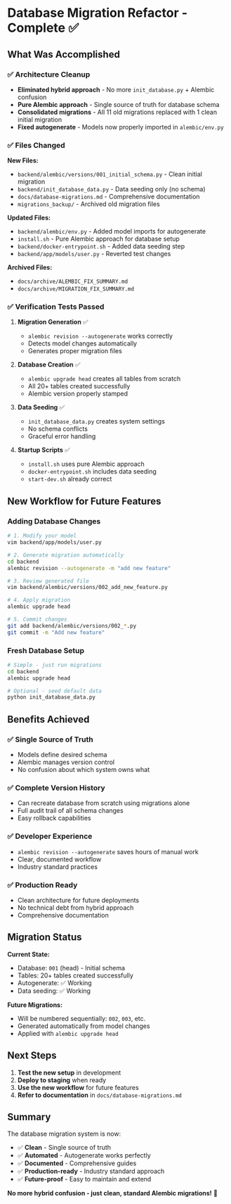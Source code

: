 # Database Migration Refactor - Complete ✅

## What Was Accomplished

### ✅ Architecture Cleanup
- **Eliminated hybrid approach** - No more `init_database.py` + Alembic confusion
- **Pure Alembic approach** - Single source of truth for database schema
- **Consolidated migrations** - All 11 old migrations replaced with 1 clean initial migration
- **Fixed autogenerate** - Models now properly imported in `alembic/env.py`

### ✅ Files Changed

**New Files:**
- `backend/alembic/versions/001_initial_schema.py` - Clean initial migration
- `backend/init_database_data.py` - Data seeding only (no schema)
- `docs/database-migrations.md` - Comprehensive documentation
- `migrations_backup/` - Archived old migration files

**Updated Files:**
- `backend/alembic/env.py` - Added model imports for autogenerate
- `install.sh` - Pure Alembic approach for database setup
- `backend/docker-entrypoint.sh` - Added data seeding step
- `backend/app/models/user.py` - Reverted test changes

**Archived Files:**
- `docs/archive/ALEMBIC_FIX_SUMMARY.md`
- `docs/archive/MIGRATION_FIX_SUMMARY.md`

### ✅ Verification Tests Passed

1. **Migration Generation** ✅
   - `alembic revision --autogenerate` works correctly
   - Detects model changes automatically
   - Generates proper migration files

2. **Database Creation** ✅
   - `alembic upgrade head` creates all tables from scratch
   - All 20+ tables created successfully
   - Alembic version properly stamped

3. **Data Seeding** ✅
   - `init_database_data.py` creates system settings
   - No schema conflicts
   - Graceful error handling

4. **Startup Scripts** ✅
   - `install.sh` uses pure Alembic approach
   - `docker-entrypoint.sh` includes data seeding
   - `start-dev.sh` already correct

## New Workflow for Future Features

### Adding Database Changes

```bash
# 1. Modify your model
vim backend/app/models/user.py

# 2. Generate migration automatically
cd backend
alembic revision --autogenerate -m "add new feature"

# 3. Review generated file
vim backend/alembic/versions/002_add_new_feature.py

# 4. Apply migration
alembic upgrade head

# 5. Commit changes
git add backend/alembic/versions/002_*.py
git commit -m "Add new feature"
```

### Fresh Database Setup

```bash
# Simple - just run migrations
cd backend
alembic upgrade head

# Optional - seed default data
python init_database_data.py
```

## Benefits Achieved

### ✅ Single Source of Truth
- Models define desired schema
- Alembic manages version control
- No confusion about which system owns what

### ✅ Complete Version History
- Can recreate database from scratch using migrations alone
- Full audit trail of all schema changes
- Easy rollback capabilities

### ✅ Developer Experience
- `alembic revision --autogenerate` saves hours of manual work
- Clear, documented workflow
- Industry standard practices

### ✅ Production Ready
- Clean architecture for future deployments
- No technical debt from hybrid approach
- Comprehensive documentation

## Migration Status

**Current State:**
- Database: `001` (head) - Initial schema
- Tables: 20+ tables created successfully
- Autogenerate: ✅ Working
- Data seeding: ✅ Working

**Future Migrations:**
- Will be numbered sequentially: `002`, `003`, etc.
- Generated automatically from model changes
- Applied with `alembic upgrade head`

## Next Steps

1. **Test the new setup** in development
2. **Deploy to staging** when ready
3. **Use the new workflow** for future features
4. **Refer to documentation** in `docs/database-migrations.md`

## Summary

The database migration system is now:
- ✅ **Clean** - Single source of truth
- ✅ **Automated** - Autogenerate works perfectly  
- ✅ **Documented** - Comprehensive guides
- ✅ **Production-ready** - Industry standard approach
- ✅ **Future-proof** - Easy to maintain and extend

**No more hybrid confusion - just clean, standard Alembic migrations!** 🎉
